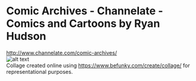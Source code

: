 # Comic Archives - Channelate - Comics and Cartoons by Ryan Hudson
http://www.channelate.com/comic-archives/
<br>
![alt text](https://github.com/CAVIND46016/Web-Comics-Scraping/blob/master/Channelate/repo/BeFunky-collage.png)
<br>
Collage created online using https://www.befunky.com/create/collage/ for representational purposes.
